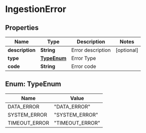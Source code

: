 

# IngestionError


## Properties

| Name | Type | Description | Notes |
|------------ | ------------- | ------------- | -------------|
|**description** | **String** | Error description |  [optional] |
|**type** | [**TypeEnum**](#TypeEnum) | Error Type |  |
|**code** | **String** | Error code |  |



## Enum: TypeEnum

| Name | Value |
|---- | -----|
| DATA_ERROR | &quot;DATA_ERROR&quot; |
| SYSTEM_ERROR | &quot;SYSTEM_ERROR&quot; |
| TIMEOUT_ERROR | &quot;TIMEOUT_ERROR&quot; |




